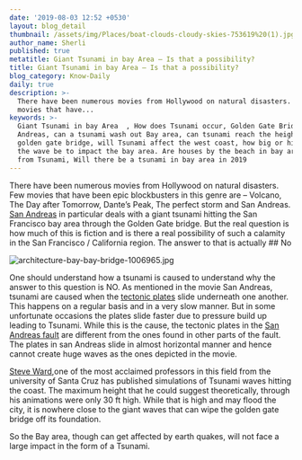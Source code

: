 ```yaml
---
date: '2019-08-03 12:52 +0530'
layout: blog_detail
thumbnail: /assets/img/Places/boat-clouds-cloudy-skies-753619%20(1).jpg
author_name: Sherli
published: true
metatitle: Giant Tsunami in bay Area – Is that a possibility?
title: Giant Tsunami in bay Area – Is that a possibility?
blog_category: Know-Daily
daily: true
description: >-
  There have been numerous movies from Hollywood on natural disasters. Few
  movies that have...
keywords: >-
  Giant Tsunami in bay Area  , How does Tsunami occur, Golden Gate Bridge in San
  Andreas, can a tsunami wash out Bay area, can tsunami reach the height of
  golden gate bridge, will Tsunami affect the west coast, how big or high should
  the wave be to impact the bay area. Are houses by the beach in bay area safe
  from Tsunami, Will there be a tsunami in bay area in 2019
---
```


There have been numerous movies from Hollywood on natural disasters. Few movies that have been epic blockbusters in this genre are – Volcano, The Day after Tomorrow, Dante’s Peak, The perfect storm and San Andreas. 
[San Andreas](https://www.imdb.com/title/tt2126355/) in particular deals with a giant tsunami hitting the San Francisco bay area through the Golden Gate bridge. But the real question is how much of this is fiction and is there a real possibility of such a calamity in the San Francisco / California region. The answer to that is actually ## No

![architecture-bay-bay-bridge-1006965.jpg]({{site.baseurl}}/assets/img/Places/architecture-bay-bay-bridge-1006965.jpg)



One should understand how a tsunami is caused to understand why the answer to this question is NO. As mentioned in the movie San Andreas, tsunami are caused when the [tectonic plates](https://en.wikipedia.org/wiki/Plate_tectonics) slide underneath one another. This happens on a regular basis and in a very slow manner. But in some unfortunate occasions the plates slide faster due to pressure build up leading to Tsunami. While this is the cause, the tectonic plates in the [San Andreas fault](https://en.wikipedia.org/wiki/San_Andreas_Fault) are different from the ones found in other parts of the fault. The plates in san Andreas slide in almost horizontal manner and hence cannot create huge waves as the ones depicted in the movie. 

[Steve Ward](https://websites.pmc.ucsc.edu/~seisweb/steve_ward/),one of the most acclaimed professors in this field from the university of Santa Cruz has published simulations of Tsunami waves hitting the coast. The maximum height that he could suggest theoretically, through his animations were only 30 ft high. While that is high and may flood the city, it is nowhere close to the giant waves that can wipe the golden gate bridge off its foundation. 

So the Bay area, though can get affected by earth quakes, will not face a large impact in the form of a Tsunami.
